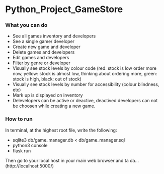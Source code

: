 # Python_Project_GameStore

### What you can do
- See all games inventory and developers
- See a single game/ developer
- Create new game and developer
- Delete games and developers
- Edit games and developers
- Filter by genre or developer
- Visually see stock levels by colour code (red: stock is low order more now, yellow: stock is almost low, thinking about ordering more, green: stock is high, black: out of stock)
- Visually see stock levels by number for accessibility (colour blindness, etc)
- Mark up is displayed on inventory
- Delevelopers can be active or deactive, deactived developers can not be choosen while creating a new game. 

### How to run
In terminal, at the highest root file, write the following:
- sqlite3 db/game_manager.db < db/game_manager.sql
- python3 console
- flask run

Then go to your local host in your main web browser and ta da... (http://localhost:5000/)
